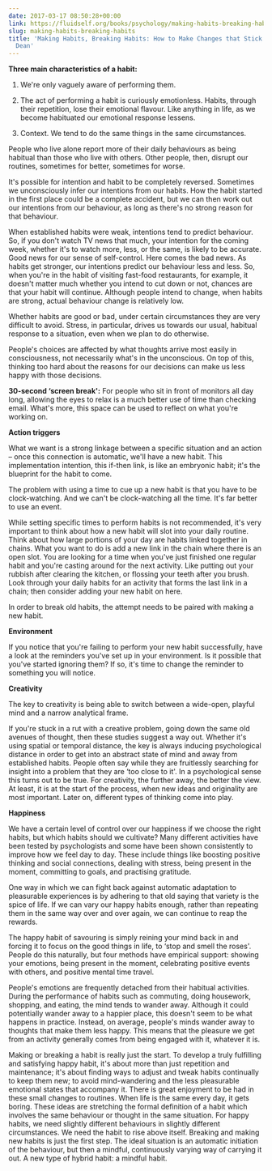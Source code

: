 ```yaml
---
date: 2017-03-17 08:50:28+00:00
link: https://fluidself.org/books/psychology/making-habits-breaking-habits
slug: making-habits-breaking-habits
title: 'Making Habits, Breaking Habits: How to Make Changes that Stick - by Jeremy
  Dean'
---
```


**Three main characteristics of a habit:**

1.  We're only vaguely aware of performing them.

2.  The act of performing a habit is curiously emotionless. Habits, through their repetition, lose their emotional flavour. Like anything in life, as we become habituated our emotional response lessens.

3.  Context. We tend to do the same things in the same circumstances.

People who live alone report more of their daily behaviours as being habitual than those who live with others. Other people, then, disrupt our routines, sometimes for better, sometimes for worse.

It's possible for intention and habit to be completely reversed. Sometimes we unconsciously infer our intentions from our habits. How the habit started in the first place could be a complete accident, but we can then work out our intentions from our behaviour, as long as there's no strong reason for that behaviour.

When established habits were weak, intentions tend to predict behaviour. So, if you don't watch TV news that much, your intention for the coming week, whether it's to watch more, less, or the same, is likely to be accurate. Good news for our sense of self-control. Here comes the bad news. As habits get stronger, our intentions predict our behaviour less and less. So, when you're in the habit of visiting fast-food restaurants, for example, it doesn't matter much whether you intend to cut down or not, chances are that your habit will continue. Although people intend to change, when habits are strong, actual behaviour change is relatively low.

Whether habits are good or bad, under certain circumstances they are very difficult to avoid. Stress, in particular, drives us towards our usual, habitual response to a situation, even when we plan to do otherwise.

People's choices are affected by what thoughts arrive most easily in consciousness, not necessarily what's in the unconscious. On top of this, thinking too hard about the reasons for our decisions can make us less happy with those decisions.

**30-second ‘screen break':** For people who sit in front of monitors all day long, allowing the eyes to relax is a much better use of time than checking email. What's more, this space can be used to reflect on what you're working on.

**Action triggers**

What we want is a strong linkage between a specific situation and an action – once this connection is automatic, we'll have a new habit. This implementation intention, this if-then link, is like an embryonic habit; it's the blueprint for the habit to come.

The problem with using a time to cue up a new habit is that you have to be clock-watching. And we can't be clock-watching all the time. It's far better to use an event.

While setting specific times to perform habits is not recommended, it's very important to think about how a new habit will slot into your daily routine. Think about how large portions of your day are habits linked together in chains. What you want to do is add a new link in the chain where there is an open slot. You are looking for a time when you've just finished one regular habit and you're casting around for the next activity. Like putting out your rubbish after clearing the kitchen, or flossing your teeth after you brush. Look through your daily habits for an activity that forms the last link in a chain; then consider adding your new habit on here.

In order to break old habits, the attempt needs to be paired with making a new habit.

**Environment**

If you notice that you're failing to perform your new habit successfully, have a look at the reminders you've set up in your environment. Is it possible that you've started ignoring them? If so, it's time to change the reminder to something you will notice.

**Creativity**

The key to creativity is being able to switch between a wide-open, playful mind and a narrow analytical frame.

If you're stuck in a rut with a creative problem, going down the same old avenues of thought, then these studies suggest a way out. Whether it's using spatial or temporal distance, the key is always inducing psychological distance in order to get into an abstract state of mind and away from established habits. People often say while they are fruitlessly searching for insight into a problem that they are ‘too close to it'. In a psychological sense this turns out to be true. For creativity, the further away, the better the view. At least, it is at the start of the process, when new ideas and originality are most important. Later on, different types of thinking come into play.

**Happiness**

We have a certain level of control over our happiness if we choose the right habits, but which habits should we cultivate? Many different activities have been tested by psychologists and some have been shown consistently to improve how we feel day to day. These include things like boosting positive thinking and social connections, dealing with stress, being present in the moment, committing to goals, and practising gratitude.

One way in which we can fight back against automatic adaptation to pleasurable experiences is by adhering to that old saying that variety is the spice of life. If we can vary our happy habits enough, rather than repeating them in the same way over and over again, we can continue to reap the rewards.

The happy habit of savouring is simply reining your mind back in and forcing it to focus on the good things in life, to ‘stop and smell the roses'. People do this naturally, but four methods have empirical support: showing your emotions, being present in the moment, celebrating positive events with others, and positive mental time travel.

People's emotions are frequently detached from their habitual activities. During the performance of habits such as commuting, doing housework, shopping, and eating, the mind tends to wander away. Although it could potentially wander away to a happier place, this doesn't seem to be what happens in practice. Instead, on average, people's minds wander away to thoughts that make them less happy. This means that the pleasure we get from an activity generally comes from being engaged with it, whatever it is.

Making or breaking a habit is really just the start. To develop a truly fulfilling and satisfying happy habit, it's about more than just repetition and maintenance; it's about finding ways to adjust and tweak habits continually to keep them new; to avoid mind-wandering and the less pleasurable emotional states that accompany it. There is great enjoyment to be had in these small changes to routines. When life is the same every day, it gets boring. These ideas are stretching the formal definition of a habit which involves the same behaviour or thought in the same situation. For happy habits, we need slightly different behaviours in slightly different circumstances. We need the habit to rise above itself. Breaking and making new habits is just the first step. The ideal situation is an automatic initiation of the behaviour, but then a mindful, continuously varying way of carrying it out. A new type of hybrid habit: a mindful habit.
